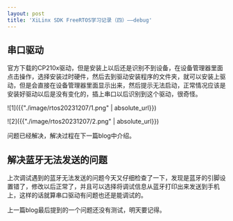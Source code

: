 ```yaml
---
layout: post
title: 'XiLinx SDK FreeRTOS学习记录（四）——debug'
---
```

## 串口驱动
官方下载的CP210x驱动，但是安装上以后还是识别不到设备，在设备管理器里面点击操作，选择安装过时硬件，然后去到驱动安装程序的文件夹，就可以安装上驱动，但是会直接在设备管理器里面显示出来，然后提示无法启动，正常情况应该是安装好驱动以后是没有变化的，插上串口以后识别到这个驱动，很奇怪。

![1]({{"./image/rtos20231207/1.png" | absolute_url}})

![2]({{"./image/rtos20231207/2.png" | absolute_url}})

问题已经解决，解决过程在下一篇blog中介绍。

## 解决蓝牙无法发送的问题
上次调试遇到的蓝牙无法发送的问题今天又仔细检查了一下，发现是蓝牙的引脚设置错了，修改以后正常了，并且可以选择将调试信息从蓝牙打印出来发送到手机上，这样的话就算串口驱动有问题也还是能调试的。

上一篇blog最后提到的一个问题还没有测试，明天要记得。
